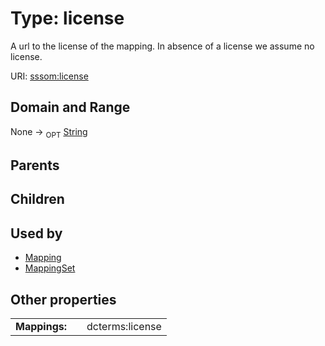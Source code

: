 
# Type: license


A url to the license of the mapping. In absence of a license we assume no license.

URI: [sssom:license](http://w3id.org/sssom/license)


## Domain and Range

None ->  <sub>OPT</sub> [String](types/String.md)

## Parents


## Children


## Used by

 * [Mapping](Mapping.md)
 * [MappingSet](MappingSet.md)

## Other properties

|  |  |  |
| --- | --- | --- |
| **Mappings:** | | dcterms:license |


